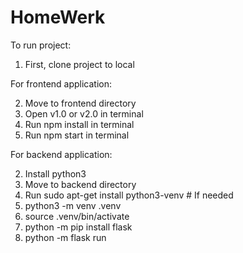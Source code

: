 # HomeWerk

To run project:
1. First, clone project to local

For frontend application:  

2. Move to frontend directory  
3. Open v1.0 or v2.0 in terminal  
4. Run npm install in terminal  
4. Run npm start in terminal  

For backend application:

2. Install python3
3. Move to backend directory  
4. Run sudo apt-get install python3-venv    # If needed  
5. python3 -m venv .venv
6. source .venv/bin/activate
7. python -m pip install flask
8. python -m flask run  
